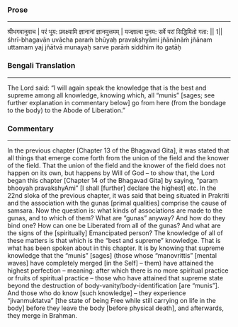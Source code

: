 ### Prose 
 --- 
श्रीभगवानुवाच |
परं भूय: प्रवक्ष्यामि ज्ञानानां ज्ञानमुत्तमम् |
यज्ज्ञात्वा मुनय: सर्वे परां सिद्धिमितो गता: || 1||
śhrī-bhagavān uvācha
paraṁ bhūyaḥ pravakṣhyāmi jñānānāṁ jñānam uttamam
yaj jñātvā munayaḥ sarve parāṁ siddhim ito gatāḥ

### Bengali Translation 
 --- 
The Lord said: “I will again speak the knowledge that is the best and supreme among all knowledge, knowing which, all “munis” [sages; see further explanation in commentary below] go from here (from the bondage to the body) to the Abode of Liberation.”  

### Commentary 
 --- 
In the previous chapter [Chapter 13 of the Bhagavad Gita], it was stated that all things that emerge come forth from the union of the field and the knower of the field. That the union of the field and the knower of the field does not happen on its own, but happens by Will of God – to show that, the Lord began this chapter [Chapter 14 of the Bhagavad Gita] by saying, “paraṃ bhooyah pravakshyAmi” [I shall [further] declare the highest] etc. In the 22nd sloka of the previous chapter, it was said that being situated in Prakriti and the association with the gunas [primal qualities] comprise the cause of samsara. Now the question is: what kinds of associations are made to the gunas, and to which of them? What are “gunas” anyway? And how do they bind one? How can one be Liberated from all of the gunas? And what are the signs of the [spiritually] Emancipated person? The knowledge of all of these matters is that which is the “best and supreme” knowledge. That is what has been spoken about in this chapter. It is by knowing that supreme knowledge that the “munis” [sages] (those whose “manovrittis” [mental waves] have completely merged [in the Self] – them) have attained the highest perfection – meaning: after which there is no more spiritual practice or fruits of spiritual practice – those who have attained that supreme state beyond the destruction of body-vanity/body-identification [are “munis”]. And those who do know [such knowledge] – they experience “jivanmuktatva” [the state of being Free while still carrying on life in the body] before they leave the body [before physical death], and afterwards, they merge in Brahman.